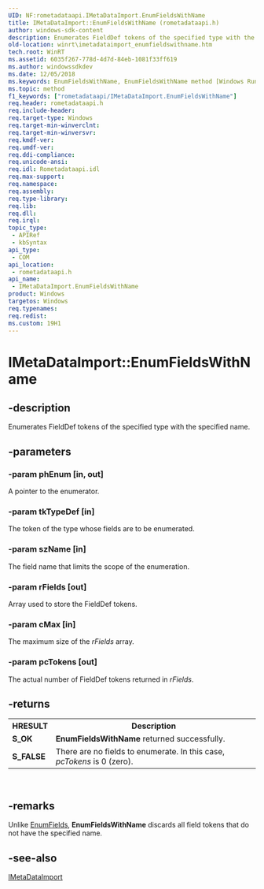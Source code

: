 ```yaml
---
UID: NF:rometadataapi.IMetaDataImport.EnumFieldsWithName
title: IMetaDataImport::EnumFieldsWithName (rometadataapi.h)
author: windows-sdk-content
description: Enumerates FieldDef tokens of the specified type with the specified name.
old-location: winrt\imetadataimport_enumfieldswithname.htm
tech.root: WinRT
ms.assetid: 6035f267-778d-4d7d-84eb-1081f33ff619
ms.author: windowssdkdev
ms.date: 12/05/2018
ms.keywords: EnumFieldsWithName, EnumFieldsWithName method [Windows Runtime], EnumFieldsWithName method [Windows Runtime],IMetaDataImport interface, IMetaDataImport interface [Windows Runtime],EnumFieldsWithName method, IMetaDataImport.EnumFieldsWithName, IMetaDataImport::EnumFieldsWithName, rometadataapi/IMetaDataImport::EnumFieldsWithName, winrt.imetadataimport_enumfieldswithname
ms.topic: method
f1_keywords: ["rometadataapi/IMetaDataImport.EnumFieldsWithName"]
req.header: rometadataapi.h
req.include-header: 
req.target-type: Windows
req.target-min-winverclnt: 
req.target-min-winversvr: 
req.kmdf-ver: 
req.umdf-ver: 
req.ddi-compliance: 
req.unicode-ansi: 
req.idl: Rometadataapi.idl
req.max-support: 
req.namespace: 
req.assembly: 
req.type-library: 
req.lib: 
req.dll: 
req.irql: 
topic_type:
 - APIRef
 - kbSyntax
api_type:
 - COM
api_location:
 - rometadataapi.h
api_name:
 - IMetaDataImport.EnumFieldsWithName
product: Windows
targetos: Windows
req.typenames: 
req.redist: 
ms.custom: 19H1
---
```


# IMetaDataImport::EnumFieldsWithName


## -description


Enumerates FieldDef tokens of the specified type with the specified name.


## -parameters




### -param phEnum [in, out]

A pointer to the enumerator.


### -param tkTypeDef [in]

The token of the type whose fields are to be enumerated.


### -param szName [in]

The field name that limits the scope of the enumeration.


### -param rFields [out]

Array used to store the FieldDef tokens.


### -param cMax [in]

The maximum size of the <i>rFields</i> array.




### -param pcTokens [out]

The actual number of FieldDef tokens returned in <i>rFields</i>.


## -returns



<table>
<tr>
<th>HRESULT</th>
<th>Description</th>
</tr>
<tr>
<td><b>S_OK</b></td>
<td><b>EnumFieldsWithName</b> returned successfully.</td>
</tr>
<tr>
<td><b>S_FALSE</b></td>
<td>There are no fields to enumerate. In this case, <i>pcTokens</i> is 0 (zero).
 

</td>
</tr>
</table>
 




## -remarks



Unlike <a href="https://docs.microsoft.com/windows/desktop/api/rometadataapi/nf-rometadataapi-imetadataimport-enumfields">EnumFields</a>, <b>EnumFieldsWithName</b> discards all field tokens that do not have the specified name.






## -see-also




<a href="https://docs.microsoft.com/windows/desktop/api/rometadataapi/nn-rometadataapi-imetadataimport">IMetaDataImport</a>
 

 

